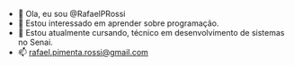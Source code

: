 - 👋 Ola, eu sou @RafaelPRossi
- 👀 Estou interessado em aprender sobre programação.
- 🌱 Estou atualmente cursando, técnico em desenvolvimento de sistemas no Senai.
- 📫 rafael.pimenta.rossi@gmail.com


